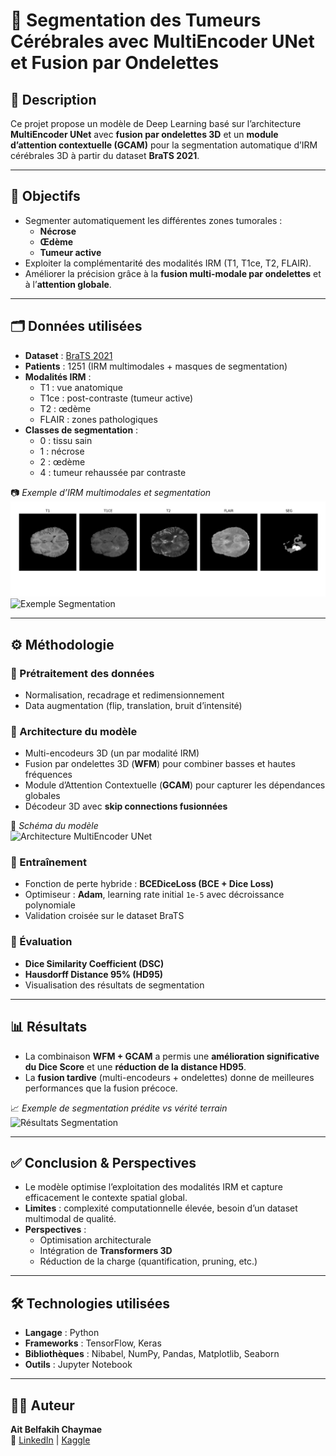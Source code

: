 # 🧠 Segmentation des Tumeurs Cérébrales avec MultiEncoder UNet et Fusion par Ondelettes

## 📌 Description
Ce projet propose un modèle de Deep Learning basé sur l’architecture **MultiEncoder UNet** avec **fusion par ondelettes 3D** et un **module d’attention contextuelle (GCAM)** pour la segmentation automatique d’IRM cérébrales 3D à partir du dataset **BraTS 2021**.  

---

## 🎯 Objectifs
- Segmenter automatiquement les différentes zones tumorales :  
  - **Nécrose**  
  - **Œdème**  
  - **Tumeur active**  
- Exploiter la complémentarité des modalités IRM (T1, T1ce, T2, FLAIR).  
- Améliorer la précision grâce à la **fusion multi-modale par ondelettes** et à l’**attention globale**.  

---

## 🗂️ Données utilisées
- **Dataset** : [BraTS 2021](https://www.kaggle.com/datasets/awsaf49/brats20-dataset-training-validation)  
- **Patients** : 1251 (IRM multimodales + masques de segmentation)  
- **Modalités IRM** :  
  - T1 : vue anatomique  
  - T1ce : post-contraste (tumeur active)  
  - T2 : œdème  
  - FLAIR : zones pathologiques  
- **Classes de segmentation** :  
  - 0 : tissu sain  
  - 1 : nécrose  
  - 2 : œdème  
  - 4 : tumeur rehaussée par contraste  

📷 *Exemple d’IRM multimodales et segmentation*  
![IRM Modalités](images/modalites.png)  
![Exemple Segmentation](images/segmentation.png)  

---

## ⚙️ Méthodologie

### 🔹 Prétraitement des données
- Normalisation, recadrage et redimensionnement  
- Data augmentation (flip, translation, bruit d’intensité)  

### 🔹 Architecture du modèle
- Multi-encodeurs 3D (un par modalité IRM)  
- Fusion par ondelettes 3D (**WFM**) pour combiner basses et hautes fréquences  
- Module d’Attention Contextuelle (**GCAM**) pour capturer les dépendances globales  
- Décodeur 3D avec **skip connections fusionnées**  

📐 *Schéma du modèle*  
![Architecture MultiEncoder UNet](images/architecture.png)  

### 🔹 Entraînement
- Fonction de perte hybride : **BCEDiceLoss (BCE + Dice Loss)**  
- Optimiseur : **Adam**, learning rate initial `1e-5` avec décroissance polynomiale  
- Validation croisée sur le dataset BraTS  

### 🔹 Évaluation
- **Dice Similarity Coefficient (DSC)**  
- **Hausdorff Distance 95% (HD95)**  
- Visualisation des résultats de segmentation  

---

## 📊 Résultats
- La combinaison **WFM + GCAM** a permis une **amélioration significative du Dice Score** et une **réduction de la distance HD95**.  
- La **fusion tardive** (multi-encodeurs + ondelettes) donne de meilleures performances que la fusion précoce.  

📈 *Exemple de segmentation prédite vs vérité terrain*  
![Résultats Segmentation](images/results.png)  

---

## ✅ Conclusion & Perspectives
- Le modèle optimise l’exploitation des modalités IRM et capture efficacement le contexte spatial global.  
- **Limites** : complexité computationnelle élevée, besoin d’un dataset multimodal de qualité.  
- **Perspectives** :  
  - Optimisation architecturale  
  - Intégration de **Transformers 3D**  
  - Réduction de la charge (quantification, pruning, etc.)  

---

## 🛠️ Technologies utilisées
- **Langage** : Python  
- **Frameworks** : TensorFlow, Keras  
- **Bibliothèques** : Nibabel, NumPy, Pandas, Matplotlib, Seaborn  
- **Outils** : Jupyter Notebook  

---

## 👩‍💻 Auteur
**Ait Belfakih Chaymae**  
🔗 [LinkedIn](https://www.linkedin.com/in/chaymae-belfakih-b97226342/) | [Kaggle](https://www.kaggle.com/chaymaaitbelfakih)  
